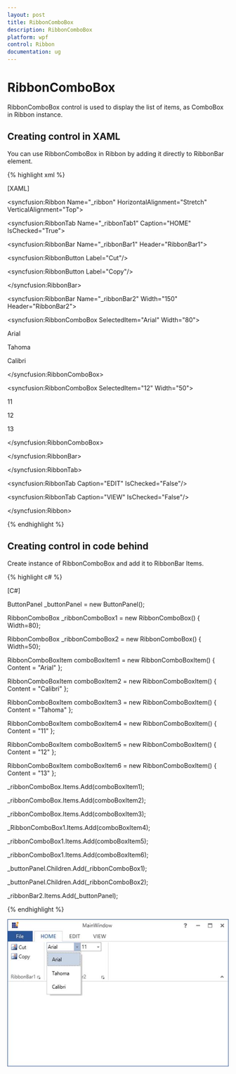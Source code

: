 ```yaml
---
layout: post
title: RibbonComboBox
description: RibbonComboBox
platform: wpf
control: Ribbon
documentation: ug
---
```

# RibbonComboBox

RibbonComboBox control is used to display the list of items, as ComboBox in Ribbon instance.

## Creating control in XAML

You can use RibbonComboBox in Ribbon by adding it directly to RibbonBar element.

{% highlight xml %}

[XAML]

<syncfusion:Ribbon Name="_ribbon" HorizontalAlignment="Stretch" VerticalAlignment="Top">

<syncfusion:RibbonTab Name="_ribbonTab1" Caption="HOME" IsChecked="True">

<syncfusion:RibbonBar Name="_ribbonBar1" Header="RibbonBar1">

<syncfusion:RibbonButton Label="Cut"/>

<syncfusion:RibbonButton Label="Copy"/>

</syncfusion:RibbonBar>

<syncfusion:RibbonBar Name="_ribbonBar2" Width="150" Header="RibbonBar2">     

<ButtonPanel>

<syncfusion:RibbonComboBox SelectedItem="Arial" Width="80">

<ComboBoxItem>Arial</ComboBoxItem>

<ComboBoxItem>Tahoma</ComboBoxItem>

<ComboBoxItem>Calibri</ComboBoxItem>

</syncfusion:RibbonComboBox>

<syncfusion:RibbonComboBox SelectedItem="12" Width="50">

<ComboBoxItem>11</ComboBoxItem>

<ComboBoxItem>12</ComboBoxItem>

<ComboBoxItem>13</ComboBoxItem>

</syncfusion:RibbonComboBox>

</ButtonPanel>

</syncfusion:RibbonBar>         

</syncfusion:RibbonTab>

<syncfusion:RibbonTab Caption="EDIT"  IsChecked="False"/>

<syncfusion:RibbonTab Caption="VIEW"  IsChecked="False"/>

</syncfusion:Ribbon>



{% endhighlight %}

## Creating control in code behind			

Create instance of RibbonComboBox and add it to RibbonBar Items.

{% highlight c# %}

[C#]

ButtonPanel _buttonPanel = new ButtonPanel();

RibbonComboBox _ribbonComboBox1 = new RibbonComboBox() { Width=80};

RibbonComboBox _ribbonComboBox2 = new RibbonComboBox() { Width=50};

RibbonComboBoxItem comboBoxItem1 = new RibbonComboBoxItem() { Content = "Arial" };

RibbonComboBoxItem comboBoxItem2 = new RibbonComboBoxItem() { Content = "Calibri" };

RibbonComboBoxItem comboBoxItem3 = new RibbonComboBoxItem() { Content = "Tahoma" };

RibbonComboBoxItem comboBoxItem4 = new RibbonComboBoxItem() { Content = "11" };

RibbonComboBoxItem comboBoxItem5 = new RibbonComboBoxItem() { Content = "12" };

RibbonComboBoxItem comboBoxItem6 = new RibbonComboBoxItem() { Content = "13" };     

_ribbonComboBox.Items.Add(comboBoxItem1);

_ribbonComboBox.Items.Add(comboBoxItem2);

_ribbonComboBox.Items.Add(comboBoxItem3);

_RibbonComboBox1.Items.Add(comboBoxItem4);

_ribbonComboBox1.Items.Add(comboBoxItem5);

_ribbonComboBox1.Items.Add(comboBoxItem6);

_buttonPanel.Children.Add(_ribbonComboBox1);

_buttonPanel.Children.Add(_ribbonComboBox2);

_ribbonBar2.Items.Add(_buttonPanel);



{% endhighlight %}

![](RibbonComboBox_images/RibbonComboBox_img1.jpeg)


